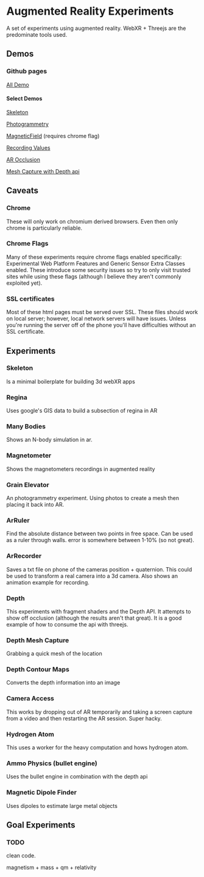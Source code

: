 # Augmented Reality Experiments
A set of experiments using augmented reality. WebXR + Threejs are the predominate tools used.

## Demos

### Github pages
[All Demo](https://graemeniedermayer.github.io/ArExperiments/) 

#### Select Demos
[Skeleton](https://graemeniedermayer.github.io/ArExperiments/html/ArSkeleton.html)

[Photogrammetry](https://graemeniedermayer.github.io/ArExperiments/html/Photogrammetry.html)

[MagneticField](https://graemeniedermayer.github.io/ArExperiments/html/MagneticField.html) (requires chrome flag)

[Recording Values](https://graemeniedermayer.github.io/ArExperiments/html/arRecord.html) 

[AR Occlusion](https://graemeniedermayer.github.io/ArExperiments/html/depthOcclusion.html) 

[Mesh Capture with Depth api](https://graemeniedermayer.github.io/ArExperiments/html/depthMesh.html) 

## Caveats

### Chrome
These will only work on chromium derived browsers. Even then only chrome is particularly reliable.

### Chrome Flags
Many of these experiments require chrome flags enabled specifically: Experimental Web Platform Features and Generic Sensor Extra Classes enabled. These introduce some security issues so try to only visit trusted sites while using these flags (although I believe they aren't commonly exploited yet).

### SSL certificates
Most of these html pages must be served over SSL. These files should work on local server; however, local network servers will have issues. Unless you're running the server off of the phone you'll have difficulties without an SSL certificate.

## Experiments

### Skeleton
Is a minimal boilerplate for building 3d webXR apps

### Regina
Uses google's GIS data to build a subsection of regina in AR

### Many Bodies
Shows an N-body simulation in ar.

### Magnetometer
Shows the magnetometers recordings in augmented reality 

### Grain Elevator
An photogrammetry experiment. Using photos to create a mesh then placing it back into AR.

### ArRuler
Find the absolute distance between two points in free space. Can be used as a ruler through walls. error is somewhere between 1-10% (so not great).

### ArRecorder
Saves a txt file on phone of the cameras position + quaternion. This could be used to transform a real camera into a 3d camera. Also shows an animation example for recording.

### Depth
This experiments with fragment shaders and the Depth API.  It attempts to show off occlusion (although the results aren't that great). It is a good example of how to consume the api with threejs.

### Depth Mesh Capture
Grabbing a quick mesh of the location

### Depth Contour Maps
Converts the depth information into an image

### Camera Access
This works by dropping out of AR temporarily and taking a screen capture from a video and then restarting the AR session. Super hacky.

### Hydrogen Atom
This uses a worker for the heavy computation and hows hydrogen atom. 

### Ammo Physics (bullet engine)
Uses the bullet engine in combination with the depth api

### Magnetic Dipole Finder
Uses dipoles to estimate large metal objects

## Goal Experiments
 
### TODO
clean code.

magnetism + mass + qm + relativity
